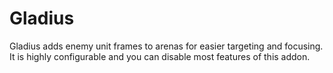 # Gladius

Gladius adds enemy unit frames to arenas for easier targeting and focusing. It is highly configurable and you can disable most features of this addon.
